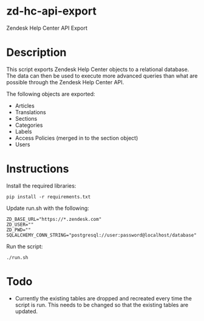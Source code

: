 # zd-hc-api-export
Zendesk Help Center API Export

# Description
This script exports Zendesk Help Center objects to a relational database.
The data can then be used to execute more advanced queries than what are possible through the Zendesk Help Center API.

The following objects are exported:
* Articles
* Translations
* Sections
* Categories
* Labels
* Access Policies (merged in to the section object)
* Users


# Instructions
Install the required libraries:
```
pip install -r requirements.txt
```

Update run.sh with the following:
```
ZD_BASE_URL="https://*.zendesk.com"
ZD_USER=""
ZD_PWD=""
SQLALCHEMY_CONN_STRING="postgresql://user:password@localhost/database"
```

Run the script:
```
./run.sh
```


# Todo
* Currently the existing tables are dropped and recreated every time the script is run. This needs to be changed so that the existing tables are updated.
